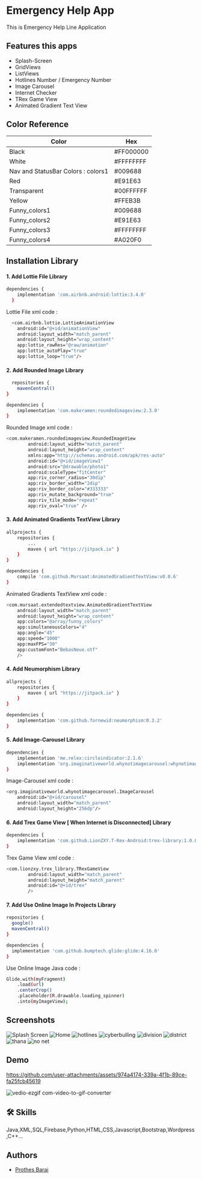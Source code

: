
# Emergency Help App

This is Emergency Help Line Application


## Features this apps

- Splash-Screen
- GridViews
- ListViews
- Hotlines Number / Emergency Number
- Image Carousel
- Internet Checker
- TRex Game View
- Animated Gradient Text View

## Color Reference

| Color             | Hex                                                                |
| ----------------- | ------------------------------------------------------------------ |
| Black | #FF000000
| White | #FFFFFFFF
| Nav and StatusBar Colors : colors1 | #009688
| Red | #E91E63
| Transparent | #00FFFFFF
| Yellow | #FFEB3B
| Funny_colors1 | #009688 
| Funny_colors2 | #E91E63
| Funny_colors3 | #FFFFFFFF
| Funny_colors4 | #A020F0


## Installation Library
#### 1. Add Lottie File Library
```bash
dependencies {
    implementation 'com.airbnb.android:lottie:3.4.0'
  }
```
Lottie File xml code :    
```bash
  <com.airbnb.lottie.LottieAnimationView
    android:id="@+id/animationView"
    android:layout_width="match_parent"
    android:layout_height="wrap_content"
    app:lottie_rawRes="@raw/animation"
    app:lottie_autoPlay="true"
    app:lottie_loop="true"/>
```

#### 2. Add Rounded Image Library
```bash
  repositories {
    mavenCentral()
}

dependencies {
    implementation 'com.makeramen:roundedimageview:2.3.0'
}
```
Rounded Image xml code :    
```bash
<com.makeramen.roundedimageview.RoundedImageView
        android:layout_width="match_parent"
        android:layout_height="wrap_content"
        xmlns:app="http://schemas.android.com/apk/res-auto"
        android:id="@+id/imageView1"
        android:src="@drawable/photo1"
        android:scaleType="fitCenter"
        app:riv_corner_radius="30dip"
        app:riv_border_width="2dip"
        app:riv_border_color="#333333"
        app:riv_mutate_background="true"
        app:riv_tile_mode="repeat"
        app:riv_oval="true" />
```

#### 3. Add Animated Gradients TextView Library
```bash
allprojects {
	repositories {
		...
		maven { url "https://jitpack.io" }
	}
}
```
```bash
dependencies {
	compile 'com.github.Mursaat:AnimatedGradientTextView:v0.0.6'
}
```
Animated Gradients TextView xml code :    
```bash
<com.mursaat.extendedtextview.AnimatedGradientTextView
	android:layout_width="match_parent"
    android:layout_height="wrap_content"
	app:colors="@array/funny_colors"
	app:simultaneousColors="4"
	app:angle="45"
	app:speed="1000"
	app:maxFPS="30"
	app:customFont="BebasNeue.otf" 
	/>
```

#### 4. Add Neumorphism Library
```bash
allprojects {
    repositories {
        maven { url "https://jitpack.io" }
    }
}
```
```bash
dependencies {
    implementation 'com.github.fornewid:neumorphism:0.3.2'
}
```

#### 5. Add Image-Carousel Library
```bash
dependencies {
    implementation 'me.relex:circleindicator:2.1.6'
    implementation 'org.imaginativeworld.whynotimagecarousel:whynotimagecarousel:2.1.0'
}
```
Image-Carousel xml code :    
```bash
<org.imaginativeworld.whynotimagecarousel.ImageCarousel
    android:id="@+id/carousel"
    android:layout_width="match_parent"
    android:layout_height="256dp"/>
```

#### 6. Add Trex Game View [ When Internet is Disconnected] Library
```bash
dependencies {
    implementation 'com.github.LionZXY.T-Rex-Android:trex-library:1.0.0'
}
```
Trex Game View xml code :    
```bash
<com.lionzxy.trex_library.TRexGameView
        android:layout_width="match_parent"
        android:layout_height="match_parent"
        android:id="@+id/trex"
        />
```

#### 7. Add Use Online Image In Projects Library
```bash
repositories {
  google()
  mavenCentral()
}

dependencies {
  implementation 'com.github.bumptech.glide:glide:4.16.0'
}
```
Use Online Image Java code :    
```bash
Glide.with(myFragment)
    .load(url)
    .centerCrop()
    .placeholder(R.drawable.loading_spinner)
    .into(myImageView);
```

## Screenshots

![Splash Screen](https://github.com/user-attachments/assets/37299170-c2ee-45ef-98ae-eef6120473b3)
![Home](https://github.com/user-attachments/assets/8efc2463-0151-46c9-8e90-411d917b7ce2)
![hotlines](https://github.com/user-attachments/assets/d1d45aae-7562-416b-8966-8fbeb1d48b41)
![cyberbulling](https://github.com/user-attachments/assets/c2f23284-5f5a-433d-822f-18a731ee26e5)
![division](https://github.com/user-attachments/assets/4efc29ee-7e32-413b-ae18-d05ab2f3dd14)
![district](https://github.com/user-attachments/assets/fa398686-8f15-42a9-a879-4ef47c697faf)
![thana](https://github.com/user-attachments/assets/54e1fdb8-4c38-4a64-92d2-91b0ae7b983d)
![no net](https://github.com/user-attachments/assets/0412d1ae-cacf-42da-9b6d-f48dcb35232b)


## Demo

https://github.com/user-attachments/assets/974a4174-339a-4f1b-89ce-fa25fcb45619

![vedio-ezgif com-video-to-gif-converter](https://github.com/user-attachments/assets/382fc485-5596-4e90-8173-29cef8bfae50)


## 🛠 Skills
Java,XML,SQL,Firebase,Python,HTML,CSS,Javascript,Bootstrap,Wordpress,C++...


## Authors

- [Prothes Barai](https://prothes-asp.github.io/prothes/)

